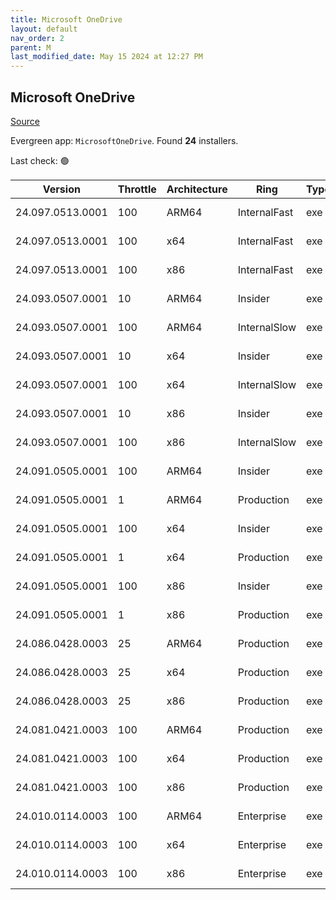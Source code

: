 ```yaml
---
title: Microsoft OneDrive
layout: default
nav_order: 2
parent: M
last_modified_date: May 15 2024 at 12:27 PM
---
```


## Microsoft OneDrive

[Source](https://onedrive.live.com/)

Evergreen app: `MicrosoftOneDrive`. Found **24** installers.

Last check: 🟢

| Version          | Throttle | Architecture | Ring         | Type | Sha256                                                           | URI                                                                                                                                                                  |
| ---------------- | -------- | ------------ | ------------ | ---- | ---------------------------------------------------------------- | -------------------------------------------------------------------------------------------------------------------------------------------------------------------- |
| 24.097.0513.0001 | 100      | ARM64        | InternalFast | exe  | 801b5cdeac69c00807c9af543d880f8e38f1ba8ae4a95b1fab4f0434625050da | [https://oneclient.sfx.ms/Win/Installers/24.097.0513.0001/arm64/OneDriveSetup.exe](https://oneclient.sfx.ms/Win/Installers/24.097.0513.0001/arm64/OneDriveSetup.exe) |
| 24.097.0513.0001 | 100      | x64          | InternalFast | exe  | 1d8c5eeb2b1a5c7b5330e14c95066cd32bb56676b2831c60a1ea78cbfdd93d5e | [https://oneclient.sfx.ms/Win/Installers/24.097.0513.0001/amd64/OneDriveSetup.exe](https://oneclient.sfx.ms/Win/Installers/24.097.0513.0001/amd64/OneDriveSetup.exe) |
| 24.097.0513.0001 | 100      | x86          | InternalFast | exe  | b4ade9cf10e1de4c8c697dff115f79b71677c1d2e90f2008bcbc4e2f019999ac | [https://oneclient.sfx.ms/Win/Installers/24.097.0513.0001/OneDriveSetup.exe](https://oneclient.sfx.ms/Win/Installers/24.097.0513.0001/OneDriveSetup.exe)             |
| 24.093.0507.0001 | 10       | ARM64        | Insider      | exe  | d6de1081355c8bfda7512ac453a185e448f73e8f8c1c8ca1d3e03be97ca1a838 | [https://oneclient.sfx.ms/Win/Installers/24.093.0507.0001/arm64/OneDriveSetup.exe](https://oneclient.sfx.ms/Win/Installers/24.093.0507.0001/arm64/OneDriveSetup.exe) |
| 24.093.0507.0001 | 100      | ARM64        | InternalSlow | exe  | d6de1081355c8bfda7512ac453a185e448f73e8f8c1c8ca1d3e03be97ca1a838 | [https://oneclient.sfx.ms/Win/Installers/24.093.0507.0001/arm64/OneDriveSetup.exe](https://oneclient.sfx.ms/Win/Installers/24.093.0507.0001/arm64/OneDriveSetup.exe) |
| 24.093.0507.0001 | 10       | x64          | Insider      | exe  | 6d1ba58ce35bf8a3e26740c529d44e6c66b2a627d0550ff8b352ff50d4983a83 | [https://oneclient.sfx.ms/Win/Installers/24.093.0507.0001/amd64/OneDriveSetup.exe](https://oneclient.sfx.ms/Win/Installers/24.093.0507.0001/amd64/OneDriveSetup.exe) |
| 24.093.0507.0001 | 100      | x64          | InternalSlow | exe  | 6d1ba58ce35bf8a3e26740c529d44e6c66b2a627d0550ff8b352ff50d4983a83 | [https://oneclient.sfx.ms/Win/Installers/24.093.0507.0001/amd64/OneDriveSetup.exe](https://oneclient.sfx.ms/Win/Installers/24.093.0507.0001/amd64/OneDriveSetup.exe) |
| 24.093.0507.0001 | 10       | x86          | Insider      | exe  | 1fd7f33fd701e4c1d141e039f5a6dc9975e34cb3491dc0b21bbf4c6f834cc533 | [https://oneclient.sfx.ms/Win/Installers/24.093.0507.0001/OneDriveSetup.exe](https://oneclient.sfx.ms/Win/Installers/24.093.0507.0001/OneDriveSetup.exe)             |
| 24.093.0507.0001 | 100      | x86          | InternalSlow | exe  | 1fd7f33fd701e4c1d141e039f5a6dc9975e34cb3491dc0b21bbf4c6f834cc533 | [https://oneclient.sfx.ms/Win/Installers/24.093.0507.0001/OneDriveSetup.exe](https://oneclient.sfx.ms/Win/Installers/24.093.0507.0001/OneDriveSetup.exe)             |
| 24.091.0505.0001 | 100      | ARM64        | Insider      | exe  | eb6dd123b4853951bdf2a2c61ff5beceae7d23878903cbe06721b401bd445f81 | [https://oneclient.sfx.ms/Win/Installers/24.091.0505.0001/arm64/OneDriveSetup.exe](https://oneclient.sfx.ms/Win/Installers/24.091.0505.0001/arm64/OneDriveSetup.exe) |
| 24.091.0505.0001 | 1        | ARM64        | Production   | exe  | eb6dd123b4853951bdf2a2c61ff5beceae7d23878903cbe06721b401bd445f81 | [https://oneclient.sfx.ms/Win/Installers/24.091.0505.0001/arm64/OneDriveSetup.exe](https://oneclient.sfx.ms/Win/Installers/24.091.0505.0001/arm64/OneDriveSetup.exe) |
| 24.091.0505.0001 | 100      | x64          | Insider      | exe  | 1f300f75b257845c27c1009f6ae89bca8f36d5b9896aef4e9508af2b4489277f | [https://oneclient.sfx.ms/Win/Installers/24.091.0505.0001/amd64/OneDriveSetup.exe](https://oneclient.sfx.ms/Win/Installers/24.091.0505.0001/amd64/OneDriveSetup.exe) |
| 24.091.0505.0001 | 1        | x64          | Production   | exe  | 1f300f75b257845c27c1009f6ae89bca8f36d5b9896aef4e9508af2b4489277f | [https://oneclient.sfx.ms/Win/Installers/24.091.0505.0001/amd64/OneDriveSetup.exe](https://oneclient.sfx.ms/Win/Installers/24.091.0505.0001/amd64/OneDriveSetup.exe) |
| 24.091.0505.0001 | 100      | x86          | Insider      | exe  | 75e3aa92353de57302bb5811238afdc911a1022d21f4380c3a138537eaff60fd | [https://oneclient.sfx.ms/Win/Installers/24.091.0505.0001/OneDriveSetup.exe](https://oneclient.sfx.ms/Win/Installers/24.091.0505.0001/OneDriveSetup.exe)             |
| 24.091.0505.0001 | 1        | x86          | Production   | exe  | 75e3aa92353de57302bb5811238afdc911a1022d21f4380c3a138537eaff60fd | [https://oneclient.sfx.ms/Win/Installers/24.091.0505.0001/OneDriveSetup.exe](https://oneclient.sfx.ms/Win/Installers/24.091.0505.0001/OneDriveSetup.exe)             |
| 24.086.0428.0003 | 25       | ARM64        | Production   | exe  | 88f84aca3925fe09e1c268c1ae76bf2c297d69987ba4706e586717cbfa496f1c | [https://oneclient.sfx.ms/Win/Installers/24.086.0428.0003/arm64/OneDriveSetup.exe](https://oneclient.sfx.ms/Win/Installers/24.086.0428.0003/arm64/OneDriveSetup.exe) |
| 24.086.0428.0003 | 25       | x64          | Production   | exe  | 550091713d050c2a2e4242d59aa8a84e596d788e05883f11a2639224af071002 | [https://oneclient.sfx.ms/Win/Installers/24.086.0428.0003/amd64/OneDriveSetup.exe](https://oneclient.sfx.ms/Win/Installers/24.086.0428.0003/amd64/OneDriveSetup.exe) |
| 24.086.0428.0003 | 25       | x86          | Production   | exe  | 37d35d41d5265b7d5c2531e9af957abb99b72cfeedfd4fb0443ace5b0da8a76f | [https://oneclient.sfx.ms/Win/Installers/24.086.0428.0003/OneDriveSetup.exe](https://oneclient.sfx.ms/Win/Installers/24.086.0428.0003/OneDriveSetup.exe)             |
| 24.081.0421.0003 | 100      | ARM64        | Production   | exe  | 83ee64f8df2a034e32a138ad585227b448315adeaedee4d9ffa08faad598a4ba | [https://oneclient.sfx.ms/Win/Installers/24.081.0421.0003/arm64/OneDriveSetup.exe](https://oneclient.sfx.ms/Win/Installers/24.081.0421.0003/arm64/OneDriveSetup.exe) |
| 24.081.0421.0003 | 100      | x64          | Production   | exe  | 3bc005821a125c1e4caf0f1cb26423fbae83d07a2d020a86560951aa18617a70 | [https://oneclient.sfx.ms/Win/Installers/24.081.0421.0003/amd64/OneDriveSetup.exe](https://oneclient.sfx.ms/Win/Installers/24.081.0421.0003/amd64/OneDriveSetup.exe) |
| 24.081.0421.0003 | 100      | x86          | Production   | exe  | 5671f34527b5c76df10faef510211c16e58cfec0dec739f763504f73072cffd4 | [https://oneclient.sfx.ms/Win/Installers/24.081.0421.0003/OneDriveSetup.exe](https://oneclient.sfx.ms/Win/Installers/24.081.0421.0003/OneDriveSetup.exe)             |
| 24.010.0114.0003 | 100      | ARM64        | Enterprise   | exe  | 4959404b563a9813bd2e6ee361aad266135165676003db76dc173671f12cc390 | [https://oneclient.sfx.ms/Win/Installers/24.010.0114.0003/arm64/OneDriveSetup.exe](https://oneclient.sfx.ms/Win/Installers/24.010.0114.0003/arm64/OneDriveSetup.exe) |
| 24.010.0114.0003 | 100      | x64          | Enterprise   | exe  | 6d02a25e10f441976e856d9672c174a5c2e3f9966eca2934f2f701c00d2bfbf6 | [https://oneclient.sfx.ms/Win/Installers/24.010.0114.0003/amd64/OneDriveSetup.exe](https://oneclient.sfx.ms/Win/Installers/24.010.0114.0003/amd64/OneDriveSetup.exe) |
| 24.010.0114.0003 | 100      | x86          | Enterprise   | exe  | 18c63fb18ead14f73d690567c7854375214cf9e34fae721f78fe4fc86f64d4cf | [https://oneclient.sfx.ms/Win/Installers/24.010.0114.0003/OneDriveSetup.exe](https://oneclient.sfx.ms/Win/Installers/24.010.0114.0003/OneDriveSetup.exe)             |
